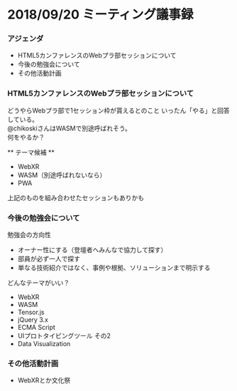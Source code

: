 # 2018/09/20 ミーティング議事録

### アジェンダ
- HTML5カンファレンスのWebプラ部セッションについて
- 今後の勉強会について
- その他活動計画



### HTML5カンファレンスのWebプラ部セッションについて

どうやらWebプラ部で1セッション枠が貰えるとのこと
いったん「やる」と回答している。  
@chikoskiさんはWASMで別途呼ばれそう。  
何をやるか？  

** テーマ候補 **  

- WebXR
- WASM（別途呼ばれないなら）
- PWA

上記のものを組み合わせたセッションもありかも

### 今後の勉強会について

勉強会の方向性
- オーナー性にする（登壇者へみんなで協力して探す）
- 部員が必ず一人で探す
- 単なる技術紹介ではなく、事例や根拠、ソリューションまで明示する


どんなテーマがいい？

- WebXR
- WASM
- Tensor.js
- jQuery 3.x
- ECMA Script
- UIプロトタイピングツール その2
- Data Visualization

### その他活動計画

- WebXRとか文化祭

